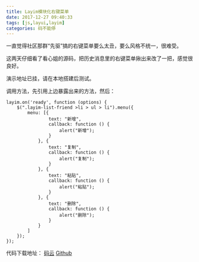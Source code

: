 ```yaml
---
title: Layim模块化右键菜单
date: 2017-12-27 09:40:33
tags: [js,layui,layim]
categories: 码不能停
---
```


一直觉得社区那群“先驱”搞的右键菜单要么太丑，要么风格不统一，很难受。

这两天仔细看了看心姐的源码，把历史消息里的右键菜单揪出来改了一把，感觉很良好。

演示地址已挂，请在本地搭建后测试。

调用方法，先引用上边暴露出来的方法，然后：
```
layim.on('ready', function (options) {
    $(".layim-list-friend >li > ul > li").menu({
        menu: [{
                text: "新增",
                callback: function () {
                    alert("新增");
                }
            }, {
                text: "复制",
                callback: function () {
                    alert("复制");
                }
            }, {
                text: "粘贴",
                callback: function () {
                    alert("粘贴");
                }
            }, {
                text: "删除",
                callback: function () {
                    alert("删除");
                }
            }
        ]
    });
});
```
代码下载地址：
[码云](https://gitee.com/M-finder/Layim-contextmenu)
[Github](https://github.com/M-finder/Layim-contextmenu)